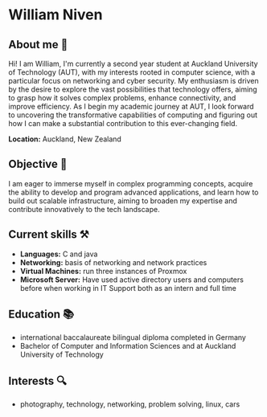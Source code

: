 # William Niven

## About me 👋
Hi! I am William, I'm currently a second year student at Auckland University of Technology (AUT), with my interests rooted in computer science, with a particular focus on networking and cyber security. My enthusiasm is driven by the desire to explore the vast possibilities that technology offers, aiming to grasp how it solves complex problems, enhance connectivity, and improve efficiency. As I begin my academic journey at AUT, I look forward to uncovering the transformative capabilities of computing and figuring out how I can make a substantial contribution to this ever-changing field.

**Location:** Auckland, New Zealand

## Objective 🎯
I am eager to immerse myself in complex programming concepts, acquire the ability to develop and program advanced applications, and learn how to build out scalable infrastructure, aiming to broaden my expertise and contribute innovatively to the tech landscape.

## Current skills ⚒️
- **Languages:** C and java
- **Networking:** basis of networking and network practices
- **Virtual Machines:** run three instances of Proxmox 
- **Microsoft Server:** Have used active directory users and computers before when working in IT Support both as an intern and full time 

## Education 📚
- international baccalaureate bilingual diploma completed in Germany
- Bachelor of Computer and Information Sciences and at Auckland University of Technology

## Interests 🔍
- photography, technology, networking, problem solving, linux, cars
